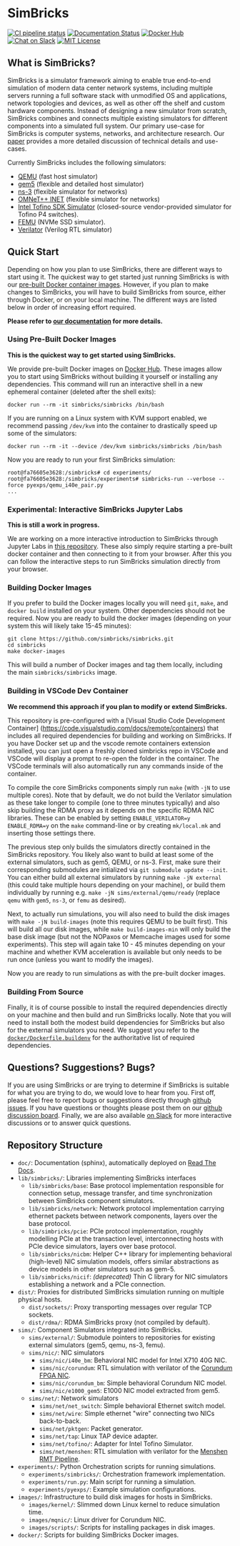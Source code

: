 # SimBricks

[![CI pipeline status](https://gitlab.mpi-sws.org/simbricks/simbricks/badges/main/pipeline.svg)](https://gitlab.mpi-sws.org/simbricks/simbricks/-/commits/main)
[![Documentation Status](https://readthedocs.org/projects/simbricks/badge/?version=latest)](https://simbricks.readthedocs.io/en/latest/?badge=latest)
[![Docker Hub](https://img.shields.io/badge/docker-hub-brightgreen)](https://hub.docker.com/u/simbricks)
[![Chat on Slack](https://img.shields.io/badge/slack-Chat-brightgreen)](https://join.slack.com/t/simbricks/shared_invite/zt-16y96155y-xspnVcm18EUkbUHDcSVonA)
[![MIT License](https://img.shields.io/github/license/simbricks/simbricks)](https://github.com/simbricks/simbricks/blob/main/LICENSE.md)

## What is SimBricks?

SimBricks is a simulator framework aiming to enable true end-to-end simulation
of modern data center network systems, including multiple servers running a full
software stack with unmodified OS and applications, network topologies and
devices, as well as other off the shelf and custom hardware components. Instead
of designing a new simulator from scratch, SimBricks combines and connects
multiple existing simulators for different components into a simulated full
system. Our primary use-case for SimBricks is computer systems, networks, and
architecture research. Our [paper](https://arxiv.org/abs/2012.14219) provides a
more detailed discussion of technical details and use-cases.

Currently SimBricks includes the following simulators:

- [QEMU](https://www.qemu.org) (fast host simulator)
- [gem5](https://www.gem5.org/) (flexible and detailed host simulator)
- [ns-3](https://www.nsnam.org/) (flexible simulator for networks)
- [OMNeT++ INET](https://inet.omnetpp.org/) (flexible simulator for networks)
- [Intel Tofino SDK Simulator](https://www.intel.com/content/www/us/en/products/network-io/programmable-ethernet-switch/p4-suite/p4-studio.html)
  (closed-source vendor-provided simulator for Tofino P4 switches).
- [FEMU](https://github.com/ucare-uchicago/FEMU) (NVMe SSD simulator).
- [Verilator](https://www.veripool.org/verilator/) (Verilog RTL simulator)

## Quick Start

Depending on how you plan to use SimBricks, there are different ways to start
using it. The quickest way to get started just running SimBricks is with our
[pre-built Docker container images](https://hub.docker.com/u/simbricks).
However, if you plan to make changes to SimBricks, you will have to build
SimBricks from source, either through Docker, or on your local machine. The
different ways are listed below in order of increasing effort required.

**Please refer to
[our documentation](https://simbricks.readthedocs.io/en/latest/) for more
details.**

### Using Pre-Built Docker Images

**This is the quickest way to get started using SimBricks.**

We provide pre-built Docker images on
[Docker Hub](https://hub.docker.com/u/simbricks). These images allow you to
start using SimBricks without building it yourself or installing any
dependencies. This command will run an interactive shell in a new ephemeral
container (deleted after the shell exits):

```Shell
docker run --rm -it simbricks/simbricks /bin/bash
```

If you are running on a Linux system with KVM support enabled, we recommend
passing `/dev/kvm` into the container to drastically speed up some of the
simulators:

```Shell
docker run --rm -it --device /dev/kvm simbricks/simbricks /bin/bash
```

Now you are ready to run your first SimBricks simulation:

```Shell
root@fa76605e3628:/simbricks# cd experiments/
root@fa76605e3628:/simbricks/experiments# simbricks-run --verbose --force pyexps/qemu_i40e_pair.py
...
```

### Experimental: Interactive SimBricks Jupyter Labs

**This is still a work in progress.**

We are working on a more interactive introduction to SimBricks through Jupyter
Labs in [this repository](https://github.com/simbricks/labs). These also simply
require starting a pre-built docker container and then connecting to it from
your browser. After this you can follow the interactive steps to run SimBricks
simulation directly from your browser.

### Building Docker Images

If you prefer to build the Docker images locally you will need `git`, `make`,
and `docker build` installed on your system. Other dependencies should not be
required. Now you are ready to build the docker images (depending on your system
this will likely take 15-45 minutes):

```Shell
git clone https://github.com/simbricks/simbricks.git
cd simbricks
make docker-images
```

This will build a number of Docker images and tag them locally, including the
main `simbricks/simbricks` image.

### Building in VSCode Dev Container

**We recommend this approach if you plan to modify or extend SimBricks.**

This repository is pre-configured with a [Visual Studio Code Development
Container] (https://code.visualstudio.com/docs/remote/containers) that includes
all required dependencies for building and working on SimBricks. If you have
Docker set up and the vscode remote containers extension installed, you can just
open a freshly cloned simbricks repo in VSCode and VSCode will display a prompt
to re-open the folder in the container. The VSCode terminals will also
automatically run any commands inside of the container.

To compile the core SimBricks components simply run `make` (with `-jN` to
use multiple cores). Note that by default, we do not build the Verilator
simulation as these take longer to compile (one to three minutes typically)
and also skip building the RDMA proxy as it depends on the specific RDMA NIC
libraries. These can be enabled by setting `ENABLE_VERILATOR=y ENABLE_RDMA=y`
on the `make` command-line or by creating `mk/local.mk` and inserting those
settings there.

The previous step only builds the simulators directly contained in the SimBricks
repository. You likely also want to build at least some of the external
simulators, such as gem5, QEMU, or ns-3. First, make sure their corresponding
submodules are intialized via `git submodule update --init`. You can either
build all external simulators by running `make -jN external` (this could take
multiple hours depending on your machine), or build them individually by running
e.g. `make -jN sims/external/qemu/ready` (replace `qemu` with `gem5`, `ns-3`, or
`femu` as desired).

Next, to actually run simulations, you will also need to build the disk images
with `make -jN build-images` (note this requires QEMU to be built first).
This will build all our disk images, while `make build-images-min` will
only build the base disk image (but not the NOPaxos or Memcache images used for
some experiments). This step will again take 10 - 45 minutes depending on your
machine and whether KVM acceleration is available but only needs to be run
once (unless you want to modify the images).

Now you are ready to run simulations as with the pre-built docker images.

### Building From Source

Finally, it is of course possible to install the required dependencies
directly on your machine and then build and run SimBricks locally. Note that
you will need to install both the modest build dependencies for SimBricks but
also for the external simulators you need. We suggest you refer to the
[`docker/Dockerfile.buildenv`](docker/Dockerfile.buildenv) for the
authoritative list of required dependencies.

## Questions? Suggestions? Bugs?

If you are using SimBricks or are trying to determine if SimBricks is suitable
for what you are trying to do, we would love to hear from you. First off,
please feel free to report bugs or suggestions directly through
[github issues](https://github.com/simbricks/simbricks/issues). If you
have questions or thoughts please post them on our
[github discussion board](https://github.com/simbricks/simbricks/discussions).
Finally, we are also available
[on Slack](https://join.slack.com/t/simbricks/shared_invite/zt-16y96155y-xspnVcm18EUkbUHDcSVonA)
for more interactive discussions or to answer quick questions.

## Repository Structure

- `doc/`: Documentation (sphinx), automatically deployed on
  [Read The Docs](https://simbricks.readthedocs.io/en/latest/?badge=latest).
- `lib/simbricks/`: Libraries implementing SimBricks interfaces
  - `lib/simbricks/base`: Base protocol implementation responsible for
    connection setup, message transfer, and time synchronization between
    SimBricks component simulators.
  - `lib/simbricks/network`: Network protocol implementation carrying ethernet
    packets between network components, layers over the base protocol.
  - `lib/simbricks/pcie`: PCIe protocol implementation, roughly modelling PCIe
    at the transaction level, interconnecting hosts with PCIe device simulators,
    layers over base protocol.
  - `lib/simbricks/nicbm`: Helper C++ library for implementing behavioral
    (high-level) NIC simulation models, offers similar abstractions as device
    models in other simulators such as gem-5.
  - `lib/simbricks/nicif`: *(deprecated)* Thin C library for NIC simulators
    establishing a network and a PCIe connection.
- `dist/`: Proxies for distributed SimBricks simulation running on multiple
  physical hosts.
  - `dist/sockets/`: Proxy transporting messages over regular TCP sockets.
  - `dist/rdma/`: RDMA SimBricks proxy (not compiled by default).
- `sims/`: Component Simulators integrated into SimBricks.
  - `sims/external/`: Submodule pointers to repositories for existing external
    simulators (gem5, qemu, ns-3, femu).
  - `sims/nic/`: NIC simulators
    - `sims/nic/i40e_bm`: Behavioral NIC model for Intel X710 40G NIC.
    - `sims/nic/corundum`: RTL simulation with verilator of the
      [Corundum FPGA NIC](https://corundum.io/).
    - `sims/nic/corundum_bm`: Simple behavioral Corundum NIC model.
    - `sims/nic/e1000_gem5`: E1000 NIC model extracted from gem5.
  - `sims/net/`: Network simulators
    - `sims/net/net_switch`: Simple behavioral Ethernet switch model.
    - `sims/net/wire`: Simple ethernet "wire" connecting two NICs back-to-back.
    - `sims/net/pktgen`: Packet generator.
    - `sims/net/tap`: Linux TAP device adapter.
    - `sims/net/tofino/`: Adapter for Intel Tofino Simulator.
    - `sims/net/menshen`: RTL simulation with verilator for the
      [Menshen RMT Pipeline](https://isolation.quest/).
- `experiments/`: Python Orchestration scripts for running simulations.
  - `experiments/simbricks/`: Orchestration framework implementation.
  - `experiments/run.py`: Main script for running a simulation.
  - `experiments/pyexps/`: Example simulation configurations.
- `images/`: Infrastructure to build disk images for hosts in SimBricks.
  - `images/kernel/`: Slimmed down Linux kernel to reduce simulation time.
  - `images/mqnic/`: Linux driver for Corundum NIC.
  - `images/scripts/`: Scripts for installing packages in disk images.
- `docker/`: Scripts for building SimBricks Docker images.
